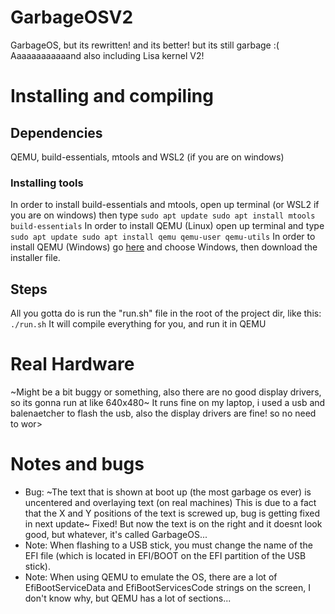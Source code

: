 # GarbageOSV2
GarbageOS, but its rewritten! and its better! but its still garbage :(
Aaaaaaaaaaaand also including Lisa kernel V2!
# Installing and compiling
## Dependencies
QEMU, build-essentials, mtools and WSL2 (if you are on windows)
### Installing tools
In order to install build-essentials and mtools, open up terminal (or WSL2 if you are on windows)
then type
`sudo apt update
sudo apt install mtools build-essentials`
In order to install QEMU (Linux) open up terminal and type
`sudo apt update
sudo apt install qemu qemu-user qemu-utils`
In order to install QEMU (Windows) go [here](qemu.org) and choose Windows, then download the installer file.
## Steps
All you gotta do is run the "run.sh" file in the root of the project dir, like this:
`./run.sh`
It will compile everything for you, and run it in QEMU
# Real Hardware
~Might be a bit buggy or something, also there are no good display drivers, so its gonna run at like 640x480~ It runs fine on my laptop, i used a usb and balenaetcher to flash the usb, also the display drivers are fine! so no need to wor>
# Notes and bugs
* Bug: ~The text that is shown at boot up (the most garbage os ever) is uncentered and overlaying text (on real machines) This is due to a fact that the X and Y positions of the text is screwed up, bug is getting fixed in next update~ Fixed! But now the text is on the right and it doesnt look good, but whatever, it's called GarbageOS...
* Note: When flashing to a USB stick, you must change the name of the EFI file (which is located in EFI/BOOT on the EFI partition of the USB stick).
* Note: When using QEMU to emulate the OS, there are a lot of EfiBootServiceData and EfiBootServicesCode strings on the screen, I don't know why, but QEMU has a lot of sections...
